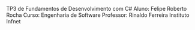 TP3 de Fundamentos de Desenvolvimento com C#
Aluno: Felipe Roberto Rocha
Curso: Engenharia de Software
Professor: Rinaldo Ferreira
Instituto Infnet
